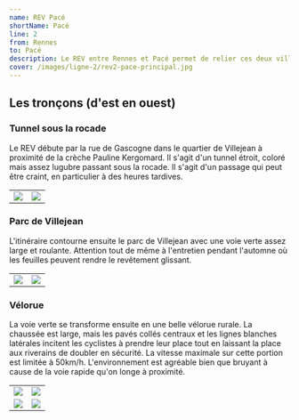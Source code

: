 ```yaml
---
name: REV Pacé
shortName: Pacé
line: 2
from: Rennes
to: Pacé
description: Le REV entre Rennes et Pacé permet de relier ces deux villes via un tunnel sous la rocade, deux portions en voie verte et une vélorue entre les deux avant de passer par un tunnel à l'arrivée.
cover: /images/ligne-2/rev2-pace-principal.jpg
---
```


## Les tronçons (d'est en ouest)

### Tunnel sous la rocade
Le REV débute par la rue de Gascogne dans le quartier de Villejean à proximité de la crèche Pauline Kergomard.
Il s'agit d'un tunnel étroit, coloré mais assez lugubre passant sous la rocade. Il s'agit d'un passage qui peut être craint, en particulier à des heures tardives.

|                                             |                                             |
|---------------------------------------------|---------------------------------------------|
| ![](/images/ligne-2/rev2-pace-tunnel-1.jpg) | ![](/images/ligne-2/rev2-pace-tunnel-2.jpg) |

### Parc de Villejean
L'itinéraire contourne ensuite le parc de Villejean avec une voie verte assez large et roulante.
Attention tout de même à l'entretien pendant l'automne où les feuilles peuvent rendre le revêtement glissant.

|                                                     |                                             |
|-----------------------------------------------------|---------------------------------------------|
| ![](/images/ligne-2/rev2-pace-parc-villejean-1.jpg) | ![](/images/ligne-2/rev2-pace-parc-villejean-2.jpg) |

### Vélorue
La voie verte se transforme ensuite en une belle vélorue rurale. 
La chaussée est large, mais les pavés collés centraux et les lignes blanches latérales incitent les cyclistes à prendre leur place tout en laissant la place aux riverains de doubler en sécurité.
La vitesse maximale sur cette portion est limitée à 50km/h. L'environnement est agréable bien que bruyant à cause de la voie rapide qu'on longe à proximité.

|                                              |                                             |
|----------------------------------------------|---------------------------------------------|
| ![](/images/ligne-2/rev2-pace-velorue-1.jpg) | ![](/images/ligne-2/rev2-pace-velorue-2.jpg) |
| ![](/images/ligne-2/rev2-pace-velorue-3.jpg) | ![](/images/ligne-2/rev2-pace-velorue-4.jpg)  |
